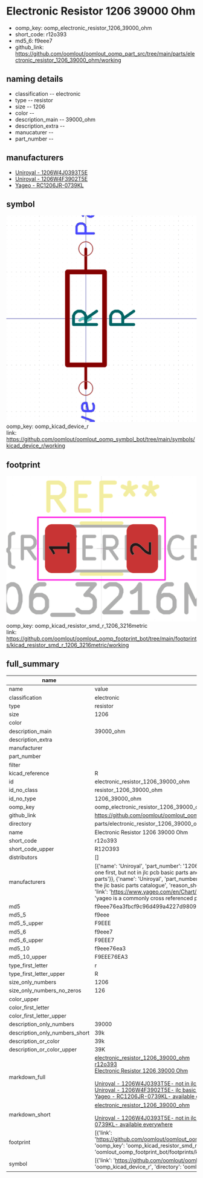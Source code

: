 # Electronic Resistor 1206 39000 Ohm

  
* oomp_key: oomp_electronic_resistor_1206_39000_ohm 
* short_code: r12o393
* md5_6: f9eee7  
* github_link: https://github.com/oomlout/oomlout_oomp_part_src/tree/main/parts/electronic_resistor_1206_39000_ohm/working  
## naming details
* classification -- electronic
* type -- resistor
* size -- 1206
* color -- 
* description_main -- 39000_ohm
* description_extra -- 
* manucaturer -- 
* part_number -- 


## manufacturers
* [Uniroyal - 1206W4J0393T5E]()  
* [Uniroyal - 1206W4F3902T5E]()  
* [Yageo - RC1206JR-0739KL](https://www.yageo.com/en/Chart/Download/pdf/RC1206JR-0739KL)  

## symbol

![](symbol/0/working/working_600.png)  
oomp_key: oomp_kicad_device_r  
link: https://github.com/oomlout/oomlout_oomp_symbol_bot/tree/main/symbols/kicad_device_r/working  

## footprint

![](footprint/0/working/working_600.png)  
oomp_key: oomp_kicad_resistor_smd_r_1206_3216metric  
link: https://github.com/oomlout/oomlout_oomp_footprint_bot/tree/main/footprints/kicad_resistor_smd_r_1206_3216metric/working  

## full_summary
| name | value | 
| --- | --- | 
| name | value | 
| classification | electronic | 
| type | resistor | 
| size | 1206 | 
| color |  | 
| description_main | 39000_ohm | 
| description_extra |  | 
| manufacturer |  | 
| part_number |  | 
| filter |  | 
| kicad_reference | R | 
| id | electronic_resistor_1206_39000_ohm | 
| id_no_class | resistor_1206_39000_ohm | 
| id_no_type | 1206_39000_ohm | 
| oomp_key | oomp_electronic_resistor_1206_39000_ohm | 
| github_link | https://github.com/oomlout/oomlout_oomp_part_src/tree/main/parts/electronic_resistor_1206_39000_ohm/working | 
| directory | parts/electronic_resistor_1206_39000_ohm | 
| name | Electronic Resistor 1206 39000 Ohm | 
| short_code | r12o393 | 
| short_code_upper | R12O393 | 
| distributors | [] | 
| manufacturers | [{'name': 'Uniroyal', 'part_number': '1206W4J0393T5E', 'link': '', 'id': 'manufacturer_uniroyal', 'note': {'reason': 'did this one first, but not in jlc pcb basic parts and 1 percent are and they are the same price', 'reason_short': 'not in jlc basic parts'}}, {'name': 'Uniroyal', 'part_number': '1206W4F3902T5E', 'link': '', 'id': 'manufacturer_uniroyal', 'note': {'reason': 'in the jlc basic parts catalogue', 'reason_short': 'jlc basic part'}}, {'name': 'Yageo', 'part_number': 'RC1206JR-0739KL', 'link': 'https://www.yageo.com/en/Chart/Download/pdf/RC1206JR-0739KL', 'id': 'manufacturer_yageo', 'note': {'reason': 'yageo is a commonly cross referenced part number', 'reason_short': 'available everywhere'}}] | 
| md5 | f9eee76ea3fbcf9c96d499a4227d9809 | 
| md5_5 | f9eee | 
| md5_5_upper | F9EEE | 
| md5_6 | f9eee7 | 
| md5_6_upper | F9EEE7 | 
| md5_10 | f9eee76ea3 | 
| md5_10_upper | F9EEE76EA3 | 
| type_first_letter | r | 
| type_first_letter_upper | R | 
| size_only_numbers | 1206 | 
| size_only_numbers_no_zeros | 126 | 
| color_upper |  | 
| color_first_letter |  | 
| color_first_letter_upper |  | 
| description_only_numbers | 39000 | 
| description_only_numbers_short | 39k | 
| description_or_color | 39k | 
| description_or_color_upper | 39K | 
| markdown_full | [electronic_resistor_1206_39000_ohm](https://github.com/oomlout/oomlout_oomp_part_src/tree/main/parts/electronic_resistor_1206_39000_ohm/working)<br>[r12o393](https://github.com/oomlout/oomlout_oomp_part_src/tree/main/parts/electronic_resistor_1206_39000_ohm/working)<br>[Electronic Resistor 1206 39000 Ohm](https://github.com/oomlout/oomlout_oomp_part_src/tree/main/parts/electronic_resistor_1206_39000_ohm/working)<br><br>[Uniroyal - 1206W4J0393T5E- not in jlc basic parts]() [(L)  ](https://www.lcsc.com/search?q=1206W4J0393T5E)[(D)  ](https://www.digikey.com/en/products?keywords=1206W4J0393T5E)[(M)  ](https://www.mouser.com/Search/Refine?Keyword=1206W4J0393T5E)[(N)  ](https://www.newark.com/search?st=1206W4J0393T5E)[(SZ)  ](https://so.szlcsc.com/global.html?k=1206W4J0393T5E)<br>[Uniroyal - 1206W4F3902T5E- jlc basic part]() [(L)  ](https://www.lcsc.com/search?q=1206W4F3902T5E)[(D)  ](https://www.digikey.com/en/products?keywords=1206W4F3902T5E)[(M)  ](https://www.mouser.com/Search/Refine?Keyword=1206W4F3902T5E)[(N)  ](https://www.newark.com/search?st=1206W4F3902T5E)[(SZ)  ](https://so.szlcsc.com/global.html?k=1206W4F3902T5E)<br>[Yageo - RC1206JR-0739KL- available everywhere](https://www.yageo.com/en/Chart/Download/pdf/RC1206JR-0739KL) [(L)  ](https://www.lcsc.com/search?q=RC1206JR-0739KL)[(D)  ](https://www.digikey.com/en/products?keywords=RC1206JR-0739KL)[(M)  ](https://www.mouser.com/Search/Refine?Keyword=RC1206JR-0739KL)[(N)  ](https://www.newark.com/search?st=RC1206JR-0739KL)[(SZ)  ](https://so.szlcsc.com/global.html?k=RC1206JR-0739KL)<br> | 
| markdown_short | [electronic_resistor_1206_39000_ohm](https://github.com/oomlout/oomlout_oomp_part_src/tree/main/parts/electronic_resistor_1206_39000_ohm/working)<br><br>[Uniroyal - 1206W4J0393T5E- not in jlc basic parts]()[Uniroyal - 1206W4F3902T5E- jlc basic part]()[Yageo - RC1206JR-0739KL- available everywhere](https://www.yageo.com/en/Chart/Download/pdf/RC1206JR-0739KL) | 
| footprint | [{'link': 'https://github.com/oomlout/oomlout_oomp_footprint_bot/tree/main/foootprntss/kicad_resistor_smd_r_1206_3216metric', 'oomp_key': 'oomp_kicad_resistor_smd_r_1206_3216metric', 'directory': 'oomlout_oomp_footprint_bot/footprints/kicad_resistor_smd_r_1206_3216metric//working/working.kicad_mod'}] | 
| symbol | [{'link': 'https://github.com/oomlout/oomlout_oomp_symbol_bot/tree/main/symbols/kicad_device_r', 'oomp_key': 'oomp_kicad_device_r', 'directory': 'oomlout_oomp_symbol_bot/symbols/kicad_device_r//working/working.kicad_sym'}] | 

